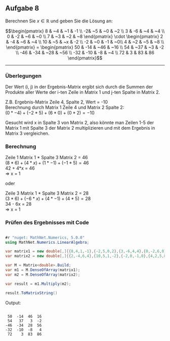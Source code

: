 ## Aufgabe 8

Berechnen Sie $x \in \mathbb{R}$ und geben Sie die Lösung an:

```math
\begin{pmatrix} 8 & ~4 & ~1 & -1 \\ -2& ~5 & ~0 & ~2 \\ 3 & -6 & ~4 & ~4 \\ 0 & -2 & ~6 & ~0 \\ 7 & ~3 & ~2 & ~8 \end{pmatrix} \cdot \begin{pmatrix} 2 & -4 & ~6 & ~4 \\ 10 & ~5 & ~x & -2 \\ -2 & ~0 & -1 & ~0\\ 4 & ~2 & ~5 & ~8 \\ \end{pmatrix} = \begin{pmatrix} 50 & -14 & ~46 & ~16 \\ 54 & ~37 & ~3 & -2 \\ -46 & -34 & ~28 & ~56 \\ -32 & -10 & -8 & ~4 \\ 72 & 3 & 83 & 86 \end{pmatrix}
```

---

### Überlegungen

Der Wert (i, j) in der Ergebnis-Matrix ergibt sich durch die Summen der Produkte aller Werte der i-ten Zeile in Matrix 1 und j-ten Spalte in Matrix 2.

Z.B. Ergebnis-Matrix Zeile 4, Spalte 2, Wert = -10\
Berechnung durch Matrix 1 Zeile 4 und Matrix 2 Spalte 2:\
$(0 * -4) + (-2 * 5) + (6 * 0) + (0 * 2) = -10$

Gesucht wird x in Spalte 3 von Matrix 2, also könnte man Zeilen 1-5 der Matrix 1 mit Spalte 3 der Matrix 2 multiplizieren und mit dem Ergebnis in Matrix 3 vergleichen.

### Berechnung

Zeile 1 Matrix 1 \* Spalte 3 Matrix 2 = 46\
$(8 * 6) + (4 * x) + (1 * -1) + (-1 * 5) = 46$\
42 + 4*x = 46\
$\Rightarrow$ x = 1

oder 

Zeile 3 Matrix 1 \* Spalte 3 Matrix 2 = 28\
$(3 * 6) + (-6 * x) + (4 * -1) + (4 * 5) = 28$\
34 - 6x = 28\
$\Rightarrow$ x = 1

### Prüfen des Ergebnisses mit Code

```csharp

#r "nuget: MathNet.Numerics, 5.0.0"
using MathNet.Numerics.LinearAlgebra;

var matrix1 = new double[,]{{8,4,1,-1},{-2,5,0,2},{3,-6,4,4},{0,-2,6,0},{7,3,2,8}};
var matrix2 = new double[,]{{2,-4,6,4},{10,5,1,-2},{-2,0,-1,0},{4,2,5,8}};

var M = Matrix<double>.Build;
var m1 = M.DenseOfArray(matrix1);
var m2 = M.DenseOfArray(matrix2);

var result = m1.Multiply(m2);

result.ToMatrixString()

```


Output:

```

 50  -14  46  16
 54   37   3  -2
-46  -34  28  56
-32  -10  -8   4
 72    3  83  86

```
